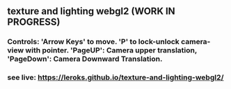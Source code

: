 ## texture and lighting webgl2 (WORK IN PROGRESS)
### Controls: 'Arrow Keys' to move. 'P' to lock-unlock camera-view with pointer. 'PageUP': Camera upper translation, 'PageDown': Camera Downward Translation.
### see live: https://leroks.github.io/texture-and-lighting-webgl2/
